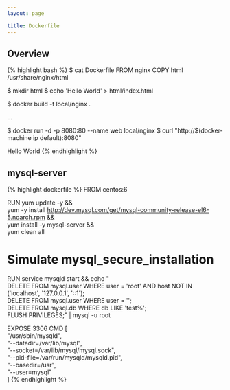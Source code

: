 ```yaml
---
layout: page

title: Dockerfile
---
```


## Overview

{% highlight bash %}
$ cat Dockerfile
FROM nginx
COPY html /usr/share/nginx/html

$ mkdir html
$ echo '<html><body>Hello World<body></html>' > html/index.html

$ docker build -t local/nginx .

...

$ docker run -d -p 8080:80 --name web local/nginx
$ curl "http://$(docker-machine ip default):8080"
<html><body>Hello World<body></html>
{% endhighlight %}

## mysql-server

{% highlight dockerfile %}
FROM centos:6

RUN yum update -y && \
  yum -y install http://dev.mysql.com/get/mysql-community-release-el6-5.noarch.rpm && \
  yum install -y mysql-server && \
  yum clean all

# Simulate mysql_secure_installation
RUN service mysqld start && echo "\
  DELETE FROM mysql.user WHERE user = 'root' AND host NOT IN ('localhost', '127.0.0.1', '::1'); \
  DELETE FROM mysql.user WHERE user = ''; \
  DELETE FROM mysql.db WHERE db LIKE 'test%'; \
  FLUSH PRIVILEGES;" | mysql -u root

EXPOSE 3306
CMD [ \
  "/usr/sbin/mysqld", \
  "--datadir=/var/lib/mysql", \
  "--socket=/var/lib/mysql/mysql.sock", \
  "--pid-file=/var/run/mysqld/mysqld.pid", \
  "--basedir=/usr", \
  "--user=mysql" \
]
{% endhighlight %}


